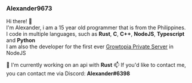 ### Alexander9673
Hi there! 👋  
I'm Alexander, i am a 15 year old programmer that is from the Philippines.  
I code in multiple languages, such as **Rust**, **C**, **C++**, **NodeJS**, **Typescript** and **Python**  
I am also the developer for the first ever [Growtopia Private Server](https://github.com/GrowtopiaJS/Growtopia.js) in NodeJS    

🔭 I'm currently working on an api with **Rust**
📫 If you'd like to contact me, you can contact me via Discord: **Alexander#6398**

<!--
**Alexander9673/Alexander9673** is a ✨ _special_ ✨ repository because its `README.md` (this file) appears on your GitHub profile.

Here are some ideas to get you started:

- 🔭 I’m currently working on ...
- 🌱 I’m currently learning ...
- 👯 I’m looking to collaborate on ...
- 🤔 I’m looking for help with ...
- 💬 Ask me about ...
- 📫 How to reach me: ...
- 😄 Pronouns: ...
- ⚡ Fun fact: ...
-->
